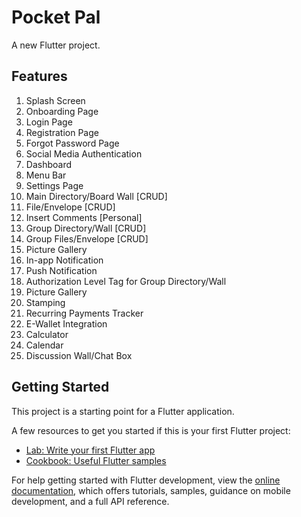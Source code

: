 # Pocket Pal

A new Flutter project.

## Features

1. Splash Screen
2. Onboarding Page
3. Login Page
4. Registration Page
5. Forgot Password Page
6. Social Media Authentication
7. Dashboard
8. Menu Bar
9. Settings Page
10. Main Directory/Board Wall [CRUD]
11. File/Envelope [CRUD]
12. Insert Comments [Personal]
13. Group Directory/Wall [CRUD]
14. Group Files/Envelope [CRUD]
15. Picture Gallery
16. In-app Notification
17. Push Notification
18. Authorization Level Tag for Group Directory/Wall
19. Picture Gallery
20. Stamping
21. Recurring Payments Tracker
22. E-Wallet Integration
23. Calculator
24. Calendar
25. Discussion Wall/Chat Box

## Getting Started

This project is a starting point for a Flutter application.

A few resources to get you started if this is your first Flutter project:

- [Lab: Write your first Flutter app](https://docs.flutter.dev/get-started/codelab)
- [Cookbook: Useful Flutter samples](https://docs.flutter.dev/cookbook)

For help getting started with Flutter development, view the
[online documentation](https://docs.flutter.dev/), which offers tutorials,
samples, guidance on mobile development, and a full API reference.

<!-- 

In Progress
16. In-app Notification
17. Push Notification
22. Notification Page 

19. Picture Gallery
20. Stamping [DELETE]
25. Discussion Wall/Chat Box


15. Sharing of wall
18. Authorization Level Tag for Group Directory/Wall




23. Calculator
24. Calendar



-->




<!-- 
-> Debug
	- Loading Page
	- MenuBar
		-> Wont update the picture and display name

-> Need to change 
	- ChatBox
		-> Must use provider
	- Providers
		-> Use StreamBuilder to get data

-> Pending Features
	- Profile Page
		-> Count Folder|Envelopes|Wall

	- Settings Page
		-> Adjust DarkMode

	- Picture Gallery
	- Notifications & Notification Page
	- Edit Envelope
	- Recent History
		-> Shared Preferences
	
	- Calendar
		-> Add Notifications 
-->